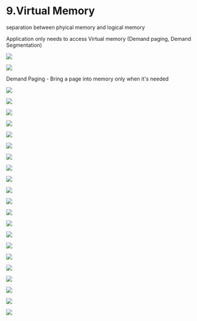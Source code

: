 # 9.Virtual Memory

separation between phyical memory and logical memory 

Application only needs to access Virtual memory \(Demand paging, Demand Segmentation\)

![](../.gitbook/assets/image%20%28125%29.png)



![](../.gitbook/assets/image%20%28107%29.png)



Demand Paging - Bring a page into memory only when it's needed

![](../.gitbook/assets/image%20%2851%29.png)

![](../.gitbook/assets/image%20%2835%29.png)

![](../.gitbook/assets/image%20%2884%29.png)

![](../.gitbook/assets/image%20%28149%29.png)

![](../.gitbook/assets/image%20%28113%29.png)

![](../.gitbook/assets/image%20%28121%29.png)

![](../.gitbook/assets/image%20%2813%29.png)



![](../.gitbook/assets/image%20%28155%29.png)



![](../.gitbook/assets/image%20%2891%29.png)

![](../.gitbook/assets/image%20%28123%29.png)

![](../.gitbook/assets/image%20%28146%29.png)

![](../.gitbook/assets/image%20%2824%29.png)

![](../.gitbook/assets/image%20%282%29.png)

![](../.gitbook/assets/image%20%2812%29.png)

![](../.gitbook/assets/image%20%2887%29.png)



![](../.gitbook/assets/image%20%28138%29.png)

![](../.gitbook/assets/image%20%2873%29.png)

![](../.gitbook/assets/image%20%28119%29.png)

![](../.gitbook/assets/image%20%2822%29.png)

![](../.gitbook/assets/image%20%2897%29.png)

![](../.gitbook/assets/image.png)

